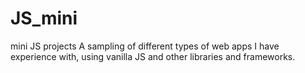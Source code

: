 # JS_mini
mini JS projects
A sampling of different types of web apps I have experience with, using vanilla JS and other libraries and frameworks.
